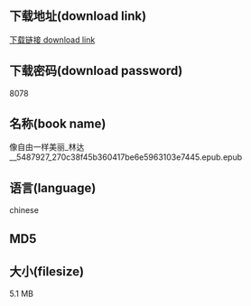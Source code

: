 ## 下载地址(download link)
[下载链接 download link](https://voluble-croquembouche-d321dc.netlify.app/?s=%E5%83%8F%E8%87%AA%E7%94%B1%E4%B8%80%E6%A0%B7%E7%BE%8E%E4%B8%BD_%E6%9E%97%E8%BE%BE__5487927_270c38f45b360417be6e5963103e7445.epub)

## 下载密码(download password)
8078

## 名称(book name)
像自由一样美丽_林达__5487927_270c38f45b360417be6e5963103e7445.epub.epub

## 语言(language)
chinese

## MD5


## 大小(filesize)
5.1 MB
